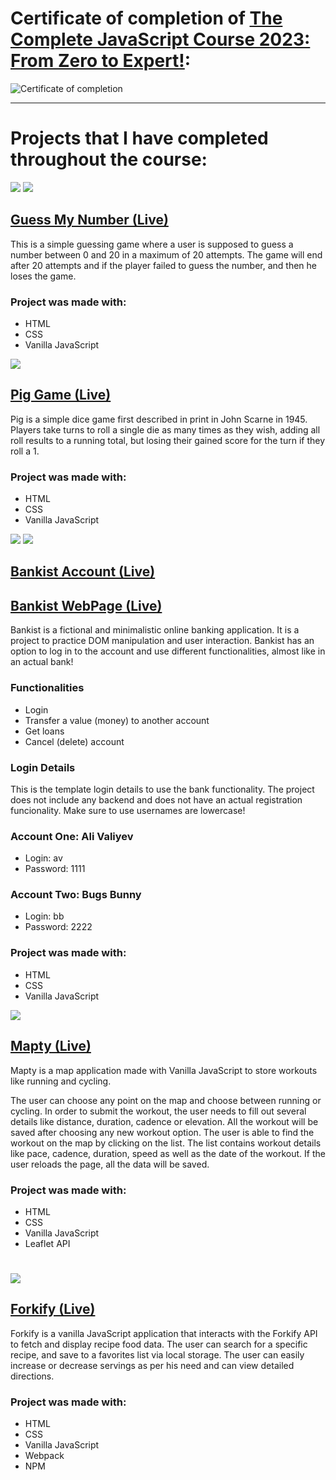 # Certificate of completion of [The Complete JavaScript Course 2023: From Zero to Expert!](https://www.udemy.com/course/the-complete-javascript-course/):

![Certificate of completion](https://udemy-certificate.s3.amazonaws.com/image/UC-a6c7edb5-6b85-46f8-944d-16494df0020e.jpg)

---

# Projects that I have completed throughout the course:

![](https://github.com/alivaliyevpro/udemy-javascript-course-projects/blob/main/01-Guess-My-Number/project-preview.png?raw=true)
![](https://github.com/alivaliyevpro/udemy-javascript-course-projects/blob/main/01-Guess-My-Number/project-preview-won.png?raw=true)

## [Guess My Number (Live)](#)

This is a simple guessing game where a user is supposed to guess a number between 0 and 20 in a maximum of 20 attempts. The game will end after 20 attempts and if the player failed to guess the number, and then he loses the game.

### Project was made with:

- HTML
- CSS
- Vanilla JavaScript

![](https://github.com/alivaliyevpro/udemy-javascript-course-projects/blob/main/02-Pig-Game/project-preview.png?raw=true)

## [Pig Game (Live)](#)

Pig is a simple dice game first described in print in John Scarne in 1945. Players take turns to roll a single die as many times as they wish, adding all roll results to a running total, but losing their gained score for the turn if they roll a 1.

### Project was made with:

- HTML
- CSS
- Vanilla JavaScript

![](https://github.com/alivaliyevpro/udemy-javascript-course-projects/blob/main/03-Bankist-Account/project-preview-account.png?raw=true)
![](https://github.com/alivaliyevpro/udemy-javascript-course-projects/blob/main/04-Bankist-Webpage/img/project-preview-website.png?raw=true)

## [Bankist Account (Live)](#)
## [Bankist WebPage (Live)](#)

Bankist is a fictional and minimalistic online banking application. It is a project to practice DOM manipulation and user interaction. Bankist has an option to log in to the account and use different functionalities, almost like in an actual bank!

### Functionalities

- Login
- Transfer a value (money) to another account
- Get loans
- Cancel (delete) account

### Login Details

This is the template login details to use the bank functionality. The project does not include any backend and does not have an actual registration funcionality. Make sure to use usernames are lowercase!

### Account One: Ali Valiyev

- Login: av
- Password: 1111

### Account Two: Bugs Bunny

- Login: bb
- Password: 2222

### Project was made with:

- HTML
- CSS
- Vanilla JavaScript

![](https://github.com/alivaliyevpro/udemy-javascript-course-projects/blob/main/05-Mapty/project-preview.png?raw=true)

## [Mapty (Live)](#)

Mapty is a map application made with Vanilla JavaScript to store workouts like running and cycling.

The user can choose any point on the map and choose between running or cycling. In order to submit the workout, the user needs to fill out several details like distance, duration, cadence or elevation. All the workout will be saved after choosing any new workout option.
The user is able to find the workout on the map by clicking on the list. The list contains workout details like pace, cadence, duration, speed as well as the date of the workout.
If the user reloads the page, all the data will be saved.

### Project was made with:

- HTML
- CSS
- Vanilla JavaScript
- Leaflet API
#
![](https://github.com/alivaliyevpro/udemy-javascript-course-projects/blob/main/06-Forkify/src/img/project-preview.png?raw=true)

## [Forkify (Live)](#)

Forkify is a vanilla JavaScript application that interacts with the Forkify API to fetch and display recipe food data. The user can search for a specific recipe, and save to a favorites list via local storage. The user can easily increase or decrease servings as per his need and can view detailed directions.

### Project was made with:

- HTML
- CSS
- Vanilla JavaScript
- Webpack
- NPM